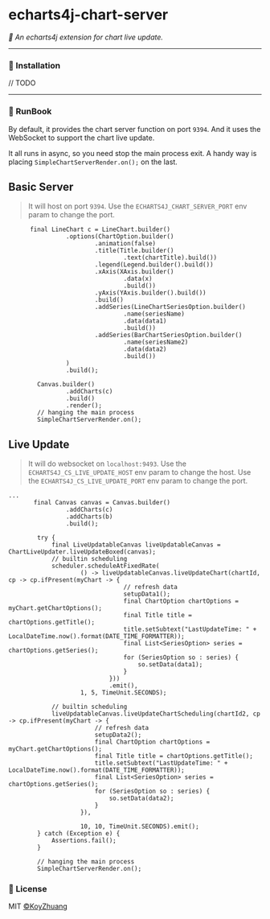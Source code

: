 # echarts4j-chart-server

*🍩 An echarts4j extension for chart live update.*

---

### 🔰 Installation

// TODO

---

### 📝 RunBook

By default, it provides the chart server function on port `9394`.
And it uses the WebSocket to support the chart live update.

It all runs in async, so you need stop the main process exit.
A handy way is placing `SimpleChartServerRender.on();` on the last.

## Basic Server

> It will host on port `9394`.
> Use the `ECHARTS4J_CHART_SERVER_PORT` env param to change the port.

```
      final LineChart c = LineChart.builder()
                .options(ChartOption.builder()
                        .animation(false)
                        .title(Title.builder()
                                .text(chartTitle).build())
                        .legend(Legend.builder().build())
                        .xAxis(XAxis.builder()
                                .data(x)
                                .build())
                        .yAxis(YAxis.builder().build())
                        .build()
                        .addSeries(LineChartSeriesOption.builder()
                                .name(seriesName)
                                .data(data1)
                                .build())
                        .addSeries(BarChartSeriesOption.builder()
                                .name(seriesName2)
                                .data(data2)
                                .build())
                )
                .build();

        Canvas.builder()
                .addCharts(c)
                .build()
                .render();
        // hanging the main process
        SimpleChartServerRender.on();
```

## Live Update

> It will do websocket on `localhost:9493`.
> Use the `ECHARTS4J_CS_LIVE_UPDATE_HOST` env param to change the host.
> Use the `ECHARTS4J_CS_LIVE_UPDATE_PORT` env param to change the port.

```
...
       final Canvas canvas = Canvas.builder()
                .addCharts(c)
                .addCharts(b)
                .build();

        try {
            final LiveUpdatableCanvas liveUpdatableCanvas = ChartLiveUpdater.liveUpdateBoxed(canvas);
            // builtin scheduling
            scheduler.scheduleAtFixedRate(
                    () -> liveUpdatableCanvas.liveUpdateChart(chartId, cp -> cp.ifPresent(myChart -> {
                                // refresh data
                                setupData1();
                                final ChartOption chartOptions = myChart.getChartOptions();
                                final Title title = chartOptions.getTitle();
                                title.setSubtext("LastUpdateTime: " + LocalDateTime.now().format(DATE_TIME_FORMATTER));
                                final List<SeriesOption> series = chartOptions.getSeries();
                                for (SeriesOption so : series) {
                                    so.setData(data1);
                                }
                            }))
                            .emit(),
                    1, 5, TimeUnit.SECONDS);

            // builtin scheduling
            liveUpdatableCanvas.liveUpdateChartScheduling(chartId2, cp -> cp.ifPresent(myChart -> {
                        // refresh data
                        setupData2();
                        final ChartOption chartOptions = myChart.getChartOptions();
                        final Title title = chartOptions.getTitle();
                        title.setSubtext("LastUpdateTime: " + LocalDateTime.now().format(DATE_TIME_FORMATTER));
                        final List<SeriesOption> series = chartOptions.getSeries();
                        for (SeriesOption so : series) {
                            so.setData(data2);
                        }
                    }),

                    10, 10, TimeUnit.SECONDS).emit();
        } catch (Exception e) {
            Assertions.fail();
        }
        
        // hanging the main process
        SimpleChartServerRender.on();

```

### 📃 License

MIT [©KoyZhuang](https://github.com/Koooooo-7/echarts4j/blob/main/LICENSE)